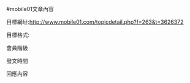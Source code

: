 #mobile01文章內容


目標網址:http://www.mobile01.com/topicdetail.php?f=263&t=3626372


目標格式: 


會員階級


發文時間


回應內容
